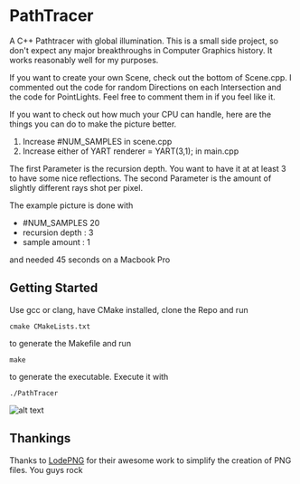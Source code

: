 # PathTracer
A C++ Pathtracer with global illumination.
This is a small side project, so don't expect any major breakthroughs in Computer Graphics history.
It works reasonably well for my purposes.

If you want to create your own Scene, check out the bottom of Scene.cpp.
I commented out the code for random Directions on each Intersection and the code for PointLights. Feel free to comment them in if you
feel like it.

If you want to check out how much your CPU can handle, here are the things you can do to make the picture better.
1) Increase #NUM_SAMPLES in scene.cpp
2) Increase either of YART renderer = YART(3,1); in main.cpp

The first Parameter is the recursion depth. You want to have it at at least 3 to have some nice reflections.
The second Parameter is the amount of slightly different rays shot per pixel.

The example picture is done with 
- #NUM_SAMPLES 20
- recursion depth : 3
- sample amount : 1

and needed 45 seconds on a Macbook Pro
## Getting Started

Use gcc or clang, have CMake installed, clone the Repo and run
```
cmake CMakeLists.txt
```
to generate the Makefile and run 
```
make
```
to generate the executable.
Execute it with 
```
./PathTracer
```

![alt text](https://github.com/TheSovietStorm/PathTracer/blob/master/Test.png)

## Thankings
Thanks to [LodePNG](http://lodev.org/lodepng/) for their awesome work to simplify the creation of PNG files. 
You guys rock
